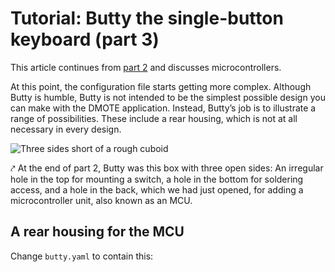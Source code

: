 # Tutorial: Butty the single-button keyboard (part 3)

This article continues from [part 2](tutorial-1b.md) and discusses
microcontrollers.

At this point, the configuration file starts getting more complex.
Although Butty is humble, Butty is not intended to be the simplest possible
design you can make with the DMOTE application. Instead, Butty’s job is to
illustrate a range of possibilities. These include a rear housing, which is not
at all necessary in every design.

![Three sides short of a rough cuboid](img/butty/open-back-rear.png)

⤤ At the end of part 2, Butty was this box with three open sides: An irregular
hole in the top for mounting a switch, a hole in the bottom for soldering
access, and a hole in the back, which we had just opened, for adding a
microcontroller unit, also known as an MCU.

## A rear housing for the MCU

Change `butty.yaml` to contain this:
